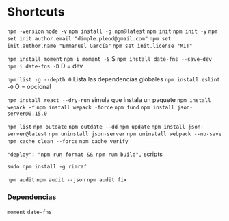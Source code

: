 # Shortcuts
`npm -version`
`node -v`
`npm install -g npm@latest`
`npm init`
`npm init -y`
`npm set init.author.email "dimple.pleod@gmail.com"`
`npm set init.author.name "Emmanuel García"`
`npm set init.license "MIT"`

`npm install moment`
`npm i moment -S` S
`npm install date-fns --save-dev`
`npm i date-fns -D` D = dev

`npm list -g --depth 0` Lista las dependencias globales
`npm install eslint -O` O = opcional

`npm install react --dry-run` simula que instala un paquete
`npm install wepack -f`
`npm install wepack -force`
`npm fund`
`npm install json-server@0.15.0`

`npm list`
`npm outdate`
`npm outdate --dd`
`npm update`
`npm install json-server@latest`
`npm uninstall json-server`
`npm uninstall webpack --no-save`
`npm cache clean --force`
`npm cache verify`

`"deploy": "npm run format && npm rum build",` scripts

`sudo npm install -g rimraf`

`npm audit`
`npm audit --json`
`npm audit fix`


### Dependencias
`moment`
`date-fns`
